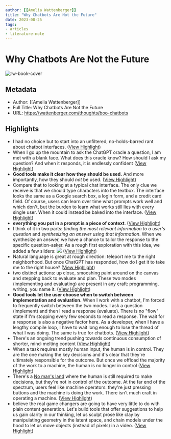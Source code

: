 ```yaml
---
author: [[Amelia Wattenberger]]
title: "Why Chatbots Are Not the Future"
date: 2023-08-25
tags: 
- articles
- literature-note
---
```

# Why Chatbots Are Not the Future

![rw-book-cover](https://wattenberger.com/thoughts/favicon.png)

## Metadata
- Author: [[Amelia Wattenberger]]
- Full Title: Why Chatbots Are Not the Future
- URL: https://wattenberger.com/thoughts/boo-chatbots

## Highlights
- I had no choice but to start into an unfiltered, no-holds-barred rant about chatbot interfaces. ([View Highlight](https://read.readwise.io/read/01gzewsbwcy8q07n6z119pmp4x))
- When I go up the mountain to ask the ChatGPT oracle a question, I am met with a blank face. What does this oracle know? How should I ask my question? And when it responds, it is endlessly confident ([View Highlight](https://read.readwise.io/read/01gzewsxxanhc08rq958xcvhkv))
- **Good tools make it clear how they should be used.** And more importantly, how they should *not* be used. ([View Highlight](https://read.readwise.io/read/01gzewt7q87tthdp8breqx9x7k))
- Compare that to looking at a typical chat interface. The only clue we receive is that we should type characters into the textbox. The interface looks the same as a Google search box, a login form, and a credit card field.
  Of course, users can learn over time what prompts work well and which don't, but the burden to learn what works still lies with every single user. When it could instead be baked into the interface. ([View Highlight](https://read.readwise.io/read/01gzewtrxa95bsjbp6qt33g461))
- **everything you put in a prompt is a piece of context**. ([View Highlight](https://read.readwise.io/read/01gzewvdhhavc93a5w8d04rm4v))
- I think of it in two parts: *finding the most relevant information to a user's question* and *synthesizing an answer using that information*. When we synthesize an answer, we have a chance to tailor the response to the specific question-asker. As a rough first exploration with this idea, we added a few sliders:
  ![](https://wattenberger.com/thoughts/chatbots/docs.png) ([View Highlight](https://read.readwise.io/read/01gzewy626pxs0gn0zdj3wrq4c))
- Natural language is great at rough direction: teleport me to the right neighborhood. But once ChatGPT has responded, how do I get it to take me to the right house? ([View Highlight](https://read.readwise.io/read/01gzewyspr0qfctdgg06qb19xe))
- two distinct actions: up close, smooshing paint around on the canvas and stepping back to evaluate and plan. These two modes (implementing and evaluating) are present in any craft: programming, writing, you name it. ([View Highlight](https://read.readwise.io/read/01gzewzzer3m1jth4w5185bf0w))
- **Good tools let the user choose when to switch between implementation and evaluation.** When I work with a chatbot, I'm forced to frequently switch between the two modes. I ask a question (implement) and then I read a response (evaluate). There is no "flow" state if I'm stopping every few seconds to read a response. The wait for a response is also a negative factor here. As a developer, when I have a lengthy compile loop, I have to wait long enough to lose the thread of what I was doing. The same is true for chatbots. ([View Highlight](https://read.readwise.io/read/01gzex0ef6tgttbcm4qkw5g3wx))
- There's an ongoing trend pushing towards continuous consumption of shorter, mind-melting content ([View Highlight](https://read.readwise.io/read/01gzex13mp9rrnwfzvttnz0vr0))
- When a task requires mostly human input, the human is in control. They are the one making the key decisions and it's clear that they're ultimately responsible for the outcome.
  But once we offload the majority of the work to a machine, the human is no longer in control ([View Highlight](https://read.readwise.io/read/01gzex1vsbjwpt266y647p329v))
- There's a [No man's land](https://en.wikipedia.org/wiki/No_man%27s_land) where the human is still required to make decisions, but they're not in control of the outcome. At the far end of the spectrum, users feel like machine operators: they're just pressing buttons and the machine is doing the work. There isn't much craft in operating a machine. ([View Highlight](https://read.readwise.io/read/01gzex25swpggq2g4ygp8ee4dh))
- believe the real game changers are going to have very little to do with plain content generation. Let's build tools that offer suggestions to help us gain clarity in our thinking, let us sculpt prose like clay by manipulating geometry in the latent space, and chain models under the hood to let us move objects (instead of pixels) in a video. ([View Highlight](https://read.readwise.io/read/01gzex30v0a9j20mcyy9s4zegp))
